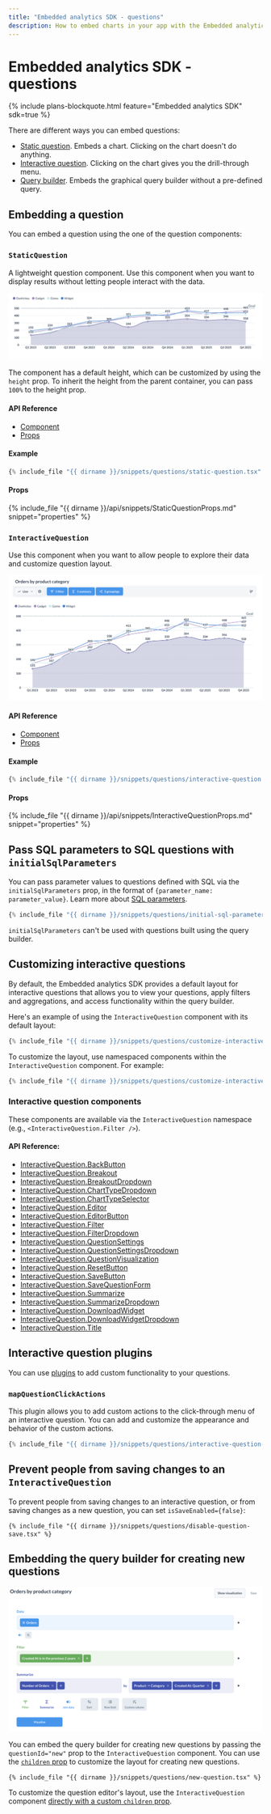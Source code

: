 ```yaml
---
title: "Embedded analytics SDK - questions"
description: How to embed charts in your app with the Embedded analytics SDK.
---
```


# Embedded analytics SDK - questions

{% include plans-blockquote.html feature="Embedded analytics SDK" sdk=true %}

There are different ways you can embed questions:

- [Static question](#staticquestion). Embeds a chart. Clicking on the chart doesn't do anything.
- [Interactive question](#interactivequestion). Clicking on the chart gives you the drill-through menu.
- [Query builder](#embedding-the-query-builder-for-creating-new-questions). Embeds the graphical query builder without a pre-defined query.

## Embedding a question

You can embed a question using the one of the question components:

### `StaticQuestion`

A lightweight question component. Use this component when you want to display results without letting people interact with the data.

![Static question](../images/static-question.png)

The component has a default height, which can be customized by using the `height` prop. To inherit the height from the parent container, you can pass `100%` to the height prop.

#### API Reference
- [Component](./api/StaticQuestion.html)
- [Props](./api/StaticQuestionProps.html)

#### Example

```typescript
{% include_file "{{ dirname }}/snippets/questions/static-question.tsx" %}
```

#### Props

{% include_file "{{ dirname }}/api/snippets/StaticQuestionProps.md" snippet="properties" %}

### `InteractiveQuestion`

Use this component when you want to allow people to explore their data and customize question layout.

![Interactive question](../images/interactive-question.png)

#### API Reference
- [Component](./api/InteractiveQuestion.html)
- [Props](./api/InteractiveQuestionProps.html)

#### Example

```typescript
{% include_file "{{ dirname }}/snippets/questions/interactive-question.tsx" %}
```

#### Props

{% include_file "{{ dirname }}/api/snippets/InteractiveQuestionProps.md" snippet="properties" %}

## Pass SQL parameters to SQL questions with `initialSqlParameters`

You can pass parameter values to questions defined with SQL via the `initialSqlParameters` prop, in the format of `{parameter_name: parameter_value}`. Learn more about [SQL parameters](../../questions/native-editor/sql-parameters.md).

```typescript
{% include_file "{{ dirname }}/snippets/questions/initial-sql-parameters.tsx" snippet="example" %}
```

`initialSqlParameters` can't be used with questions built using the query builder.

## Customizing interactive questions

By default, the Embedded analytics SDK provides a default layout for interactive questions that allows you to view your questions, apply filters and aggregations, and access functionality within the query builder.

Here's an example of using the `InteractiveQuestion` component with its default layout:

```typescript
{% include_file "{{ dirname }}/snippets/questions/customize-interactive-question.tsx" snippet="example-default-interactive-question" %}
```

To customize the layout, use namespaced components within the `InteractiveQuestion` component. For example:

```typescript
{% include_file "{{ dirname }}/snippets/questions/customize-interactive-question.tsx" snippet="example-customized-interactive-question" %}
```

### Interactive question components

These components are available via the `InteractiveQuestion` namespace (e.g., `<InteractiveQuestion.Filter />`).

#### API Reference:
- [InteractiveQuestion.BackButton](./api/InteractiveQuestion.html#backbutton)
- [InteractiveQuestion.Breakout](./api/InteractiveQuestion.html#breakout)
- [InteractiveQuestion.BreakoutDropdown](./api/InteractiveQuestion.html#breakoutdropdown)
- [InteractiveQuestion.ChartTypeDropdown](./api/InteractiveQuestion.html#charttypedropdown)
- [InteractiveQuestion.ChartTypeSelector](./api/InteractiveQuestion.html#charttypeselector)
- [InteractiveQuestion.Editor](./api/InteractiveQuestion.html#editor)
- [InteractiveQuestion.EditorButton](./api/InteractiveQuestion.html#editorbutton)
- [InteractiveQuestion.Filter](./api/InteractiveQuestion.html#filter)
- [InteractiveQuestion.FilterDropdown](./api/InteractiveQuestion.html#filterdropdown)
- [InteractiveQuestion.QuestionSettings](./api/InteractiveQuestion.html#questionsettings)
- [InteractiveQuestion.QuestionSettingsDropdown](./api/InteractiveQuestion.html#questionsettingsdropdown)
- [InteractiveQuestion.QuestionVisualization](./api/InteractiveQuestion.html#questionvisualization)
- [InteractiveQuestion.ResetButton](./api/InteractiveQuestion.html#resetbutton)
- [InteractiveQuestion.SaveButton](./api/InteractiveQuestion.html#savebutton)
- [InteractiveQuestion.SaveQuestionForm](./api/InteractiveQuestion.html#savequestionform)
- [InteractiveQuestion.Summarize](./api/InteractiveQuestion.html#summarize)
- [InteractiveQuestion.SummarizeDropdown](./api/InteractiveQuestion.html#summarizedropdown)
- [InteractiveQuestion.DownloadWidget](./api/InteractiveQuestion.html#downloadwidget)
- [InteractiveQuestion.DownloadWidgetDropdown](./api/InteractiveQuestion.html#downloadwidgetdropdown)
- [InteractiveQuestion.Title](./api/InteractiveQuestion.html#title)

## Interactive question plugins

You can use [plugins](./plugins.md) to add custom functionality to your questions.

### `mapQuestionClickActions`

This plugin allows you to add custom actions to the click-through menu of an interactive question. You can add and
customize the appearance and behavior of the custom actions.

```typescript
{% include_file "{{ dirname }}/snippets/questions/interactive-question-plugins.tsx" snippet="example" %}
```

## Prevent people from saving changes to an `InteractiveQuestion`

To prevent people from saving changes to an interactive question, or from saving changes as a new question, you can set `isSaveEnabled={false}`:

```tsx
{% include_file "{{ dirname }}/snippets/questions/disable-question-save.tsx" %}
```

## Embedding the query builder for creating new questions

![Query builder](../images/query-builder.png)

You can embed the query builder for creating new questions by passing the `questionId="new"` prop to the `InteractiveQuestion` component. You can use the [`children` prop](#customizing-interactive-questions) to customize the layout for creating new questions.

```tsx
{% include_file "{{ dirname }}/snippets/questions/new-question.tsx" %}
```

To customize the question editor's layout, use the `InteractiveQuestion` component [directly with a custom `children` prop](#customizing-interactive-questions).
